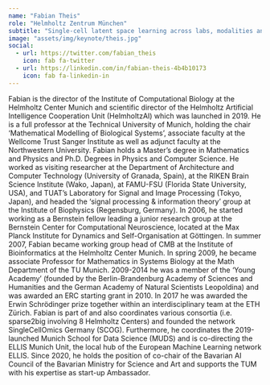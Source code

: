 ```yaml
---
name: "Fabian Theis"
role: "Helmholtz Zentrum München"
subtitle: "Single-cell latent space learning across labs, modalities and perturbations"
image: "assets/img/keynote/theis.jpg"
social:
  - url: https://twitter.com/fabian_theis
    icon: fab fa-twitter
  - url: https://linkedin.com/in/fabian-theis-4b4b10173
    icon: fab fa-linkedin-in
---
```

<!--
This Space here will be used to explain what the keynote talk will be about.

{:.list-inline}
- When: Monday 00 October 2020 @11:00AM
- Where: Zoom?
-->

Fabian is the director of the Institute of Computational Biology at the Helmholtz Center Munich and scientific director of the Helmholtz Artificial Intelligence Cooperation Unit (HelmholtzAI) which was launched in 2019. He is a full professor at the Technical University of Munich, holding the chair ‘Mathematical Modelling of Biological Systems’, associate faculty at the Wellcome Trust Sanger Institute as well as adjunct faculty at the Northwestern University. Fabian holds a Master’s degree in Mathematics and Physics and Ph.D. Degrees in Physics and Computer Science. He worked as visiting researcher at the Department of Architecture and Computer Technology (University of Granada, Spain), at the RIKEN Brain Science Institute (Wako, Japan), at FAMU-FSU (Florida State University, USA), and TUAT’s Laboratory for Signal and Image Processing (Tokyo, Japan), and headed the ‘signal processing & information theory’ group at the Institute of Biophysics (Regensburg, Germany). In 2006, he started working as a Bernstein fellow leading a junior research group at the Bernstein Center for Computational Neuroscience, located at the Max Planck Institute for Dynamics and Self-Organisation at Göttingen. In summer 2007, Fabian became working group head of CMB at the Institute of Bioinformatics at the Helmholtz Center Munich. In spring 2009, he became associate Professor for Mathematics in Systems Biology at the Math Department of the TU Munich. 2009-2014 he was a member of the ‘Young Academy’ (founded by the Berlin-Brandenburg Academy of Sciences and Humanities and the German Academy of Natural Scientists Leopoldina) and was awarded an ERC starting grant in 2010. In 2017 he was awarded the Erwin Schrödinger prize together within an interdisciplinary team at the ETH Zürich. Fabian is part of and also coordinates various consortia (i.e. sparse2big involving 8 Helmholtz Centers) and founded the network SingleCellOmics Germany (SCOG). Furthermore, he coordinates the 2019-launched Munich School for Data Science (MUDS) and is co-directing the ELLIS Munich Unit, the local hub of the European Machine Learning network ELLIS. Since 2020, he holds the position of co-chair of the Bavarian AI Council of the Bavarian Ministry for Science and Art and supports the TUM with his expertise as start-up Ambassador.
